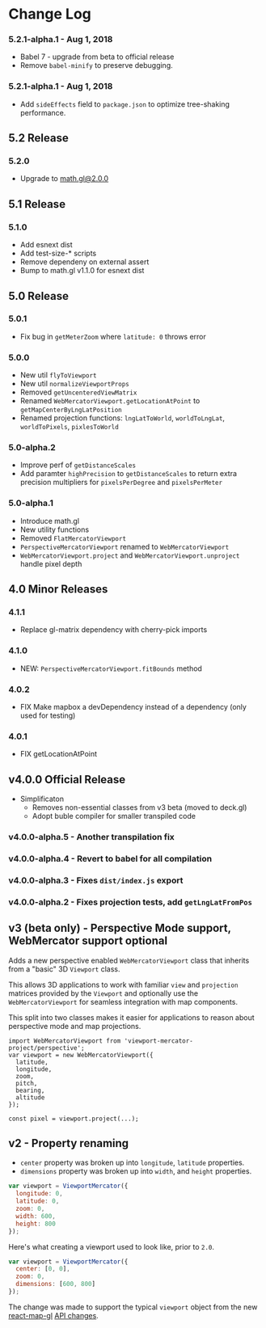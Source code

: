 # Change Log

### 5.2.1-alpha.1 - Aug 1, 2018
- Babel 7 - upgrade from beta to official release
- Remove `babel-minify` to preserve debugging.

### 5.2.1-alpha.1 - Aug 1, 2018
- Add `sideEffects` field to `package.json` to optimize tree-shaking performance.


## 5.2 Release

### 5.2.0
- Upgrade to math.gl@2.0.0

## 5.1 Release

### 5.1.0
- Add esnext dist
- Add test-size-* scripts
- Remove dependeny on external assert
- Bump to math.gl v1.1.0 for esnext dist


## 5.0 Release

### 5.0.1
- Fix bug in `getMeterZoom` where `latitude: 0` throws error

### 5.0.0
- New util `flyToViewport`
- New util `normalizeViewportProps`
- Removed `getUncenteredViewMatrix`
- Renamed `WebMercatorViewport.getLocationAtPoint` to `getMapCenterByLngLatPosition`
- Renamed projection functions: `lngLatToWorld`, `worldToLngLat`, `worldToPixels`, `pixlesToWorld`

### 5.0-alpha.2
- Improve perf of `getDistanceScales`
- Add paramter `highPrecision` to `getDistanceScales` to return extra precision multipliers for `pixelsPerDegree` and `pixelsPerMeter`

### 5.0-alpha.1
- Introduce math.gl
- New utility functions
- Removed `FlatMercatorViewport`
- `PerspectiveMercatorViewport` renamed to `WebMercatorViewport`
- `WebMercatorViewport.project` and `WebMercatorViewport.unproject` handle pixel depth

## 4.0 Minor Releases

### 4.1.1
- Replace gl-matrix dependency with cherry-pick imports

### 4.1.0
- NEW: `PerspectiveMercatorViewport.fitBounds` method

### 4.0.2
- FIX Make mapbox a devDependency instead of a dependency (only used for testing)

### 4.0.1
- FIX getLocationAtPoint

## v4.0.0 Official Release
- Simplificaton
  - Removes non-essential classes from v3 beta (moved to deck.gl)
  - Adopt buble compiler for smaller transpiled code

### v4.0.0-alpha.5 - Another transpilation fix
### v4.0.0-alpha.4 - Revert to babel for all compilation
### v4.0.0-alpha.3 - Fixes `dist/index.js` export
### v4.0.0-alpha.2 - Fixes projection tests, add `getLngLatFromPos`

## v3 (beta only) - Perspective Mode support, WebMercator support optional

Adds a new perspective enabled `WebMercatorViewport` class that inherits
from a "basic" 3D `Viewport` class.

This allows 3D applications to work with familiar `view` and `projection`
matrices provided by the `Viewport` and optionally use the `WebMercatorViewport`
for seamless integration with map components.

This split into two classes makes it easier for applications to reason
about perspective mode and map projections.

```
import WebMercatorViewport from 'viewport-mercator-project/perspective';
var viewport = new WebMercatorViewport({
  latitude,
  longitude,
  zoom,
  pitch,
  bearing,
  altitude
});

const pixel = viewport.project(...);
```

## v2 - Property renaming

* `center` property was broken up into `longitude`, `latitude` properties.
* `dimensions` property was broken up into `width`, and `height` properties.

```js
var viewport = ViewportMercator({
  longitude: 0,
  latitude: 0,
  zoom: 0,
  width: 600,
  height: 800
});
```

Here's what creating a viewport used to look like, prior to `2.0`.

```js
var viewport = ViewportMercator({
  center: [0, 0],
  zoom: 0,
  dimensions: [600, 800]
});
```

The change was made to support the typical `viewport` object from the new
[react-map-gl](github.com/uber/react-map-gl)
[API changes](https://gist.github.com/vicapow/00017553e92f613d5361).
